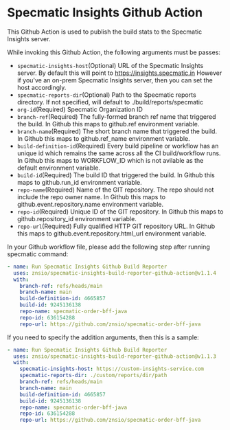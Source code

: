 # Specmatic Insights Github Action
This Github Action is used to publish the build stats to the Specmatic Insights server.

While invoking this Github Action, the following arguments must be passes:

- `specmatic-insights-host`(Optional) URL of the Specmatic Insights server. By default this will point to https://insights.specmatic.in However if you've an on-prem Specmatic Insights server, then you can set the host accordingly.
- `specmatic-reports-dir`(Optional) Path to the Specmatic reports directory. If not specified, will default to ./build/reports/specmatic
- `org-id`(Required) Specmatic Organization ID
- `branch-ref`(Required) The fully-formed branch ref name that triggered the build. In Github this maps to github.ref environment variable.
- `branch-name`(Required) The short branch name that triggered the build. In Github this maps to github.ref_name environment variable.
- `build-definition-id`(Required) Every build pipeline or workflow has an unique id which remains the same across all the CI build/workflow runs. In Github this maps to WORKFLOW_ID which is not avilable as the default environment variable.
- `build-id`(Required) The build ID that triggered the build. In Github this maps to github.run_id environment variable.
- `repo-name`(Required) Name of the GIT repository. The repo should not include the repo owner name. In Github this maps to github.event.repository.name environment variable.
- `repo-id`(Required) Unique ID of the GIT repository. In Github this maps to github.repository_id environment variable.
- `repo-url`(Required) Fully qualified HTTP GIT repository URL. In Github this maps to github.event.repository.html_url environment variable.

In your Github workflow file, please add the following step after running specmatic command:

```yaml
- name: Run Specmatic Insights Github Build Reporter
  uses: znsio/specmatic-insights-build-reporter-github-action@v1.1.4
  with:
    branch-ref: refs/heads/main
    branch-name: main
    build-definition-id: 4665857
    build-id: 9245136138
    repo-name: specmatic-order-bff-java
    repo-id: 636154288
    repo-url: https://github.com/znsio/specmatic-order-bff-java
```

If you need to specify the addition arguments, then this is a sample:

```yaml
- name: Run Specmatic Insights Github Build Reporter
  uses: znsio/specmatic-insights-build-reporter-github-action@v1.1.3
  with:
    specmatic-insights-host: https://custom-insights-service.com
    specmatic-reports-dir: ./custom/reports/dir/path
    branch-ref: refs/heads/main
    branch-name: main
    build-definition-id: 4665857
    build-id: 9245136138
    repo-name: specmatic-order-bff-java
    repo-id: 636154288
    repo-url: https://github.com/znsio/specmatic-order-bff-java
```
